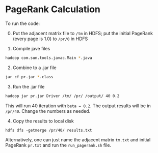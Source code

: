 # PageRank Calculation

To run the code:

0. Put the adjacent matrix file to `/tm` in HDFS; put the initial PageRank (every page is 1.0) to `/pr/0` in HDFS

1. Compile jave files
```bash
hadoop com.sun.tools.javac.Main *.java
```

2. Combine to a .jar file
```bash
jar cf pr.jar *.class
```

3. Run the .jar file
```bash
hadoop jar pr.jar Driver /tm/ /pr/ /output/ 40 0.2
```
This will run 40 iteration with `beta = 0.2`. The output results will be in `/pr/40`. Change the numbers as needed.

4. Copy the results to local disk
```
hdfs dfs -getmerge /pr/40/ results.txt
```

Alternatively, one can just name the adjacent matrix `tm.txt` and initial PageRank `pr.txt` and run the `run_pagerank.sh` file.
